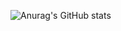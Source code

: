 ![Anurag's GitHub stats](https://github-readme-stats.vercel.app/api?username=bok-h22&show_icons=true&theme=dracula)
